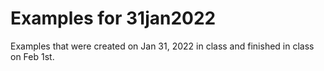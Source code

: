 # Examples for 31jan2022
Examples that were created on Jan 31, 2022 in class and finished in class on Feb 1st.